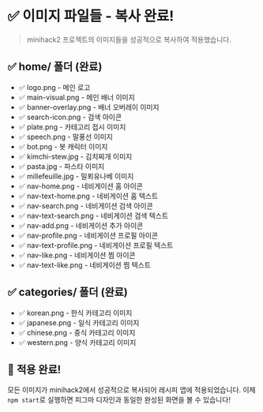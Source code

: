 # ✅ 이미지 파일들 - 복사 완료!

> minihack2 프로젝트의 이미지들을 성공적으로 복사하여 적용했습니다.

## ✅ home/ 폴더 (완료)
- ✅ logo.png - 메인 로고
- ✅ main-visual.png - 메인 배너 이미지
- ✅ banner-overlay.png - 배너 오버레이 이미지
- ✅ search-icon.png - 검색 아이콘
- ✅ plate.png - 카테고리 접시 이미지
- ✅ speech.png - 말풍선 이미지
- ✅ bot.png - 봇 캐릭터 이미지
- ✅ kimchi-stew.jpg - 김치찌개 이미지
- ✅ pasta.jpg - 파스타 이미지
- ✅ millefeuille.jpg - 밀푀유나베 이미지
- ✅ nav-home.png - 네비게이션 홈 아이콘
- ✅ nav-text-home.png - 네비게이션 홈 텍스트
- ✅ nav-search.png - 네비게이션 검색 아이콘
- ✅ nav-text-search.png - 네비게이션 검색 텍스트
- ✅ nav-add.png - 네비게이션 추가 아이콘
- ✅ nav-profile.png - 네비게이션 프로필 아이콘
- ✅ nav-text-profile.png - 네비게이션 프로필 텍스트
- ✅ nav-like.png - 네비게이션 찜 아이콘
- ✅ nav-text-like.png - 네비게이션 찜 텍스트

## ✅ categories/ 폴더 (완료)
- ✅ korean.png - 한식 카테고리 이미지
- ✅ japanese.png - 일식 카테고리 이미지
- ✅ chinese.png - 중식 카테고리 이미지
- ✅ western.png - 양식 카테고리 이미지

## 🎉 적용 완료!

모든 이미지가 minihack2에서 성공적으로 복사되어 레시피 앱에 적용되었습니다.
이제 `npm start`로 실행하면 피그마 디자인과 동일한 완성된 화면을 볼 수 있습니다! 